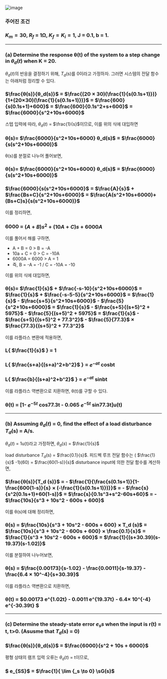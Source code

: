 ![image](https://github.com/moonsungang/homework-solution/assets/144924760/7af14d5d-ca5d-4790-8a0d-e6b5ca1035df)

### 주어진 조건

### $K_m = 30$, $R_f$ = 1Ω, $K_f = K_i = 1$, J = 0.1, b = 1.

---

### (a) Determine the response θ(t) of the system to a step change in $θ_d (t)$ when K = 20.

$θ_d (t)$의 반응을 결정하기 위해, $T_d$(s)를 0이라고 가정하자. 그러면 시스템의 전달 함수는 아래처럼 정리할 수 있다.

### $\frac{θ(s)}{θ_d(s)}$ = $\frac{(20 × 30)(\frac{1}{s(0.1s+1)})}{1+(20×30)(\frac{1}{s(0.1s+1)})}$ = $\frac{600}{s(0.1s+1)+600}$ = $\frac{600}{0.1s^2+s+600}$ = $\frac{6000}{s^2+10s+6000}$

스텝 입력에 따라, $θ_d (t)$ = $\frac{1}{s}$이므로, 이를 위의 식에 대입하면

### θ(s)= $\frac{6000}{s^2+10s+6000} θ_d(s)$ = $\frac{6000}{s(s^2+10s+6000)}$

θ(s)를 분절로 나누어 풀어보면,

### θ(s)= $\frac{6000}{s^2+10s+6000} θ_d(s)$ = $\frac{6000}{s(s^2+10s+6000)}$
### $\frac{6000}{s(s^2+10s+6000}$ = $\frac{A}{s}$ + $\frac{Bs+C}{s^2+10s+6000}$ = $\frac{A(s^2+10s+6000)+(Bs+C)s}{s(s^2+10s+6000)}$

이를 정리하면,

### 6000 = $(A+B)s^2 + (10A+C)s + 6000A$

이를 풀어서 해를 구하면,

* A + B = 0 > B = -A
* 10a + C = 0 > C = -10A
* 6000A = 6000 > A = 1
* 즉, B = -A = -1 / C = -10A = -10

이를 위의 식에 대입하면,

### θ(s)= $\frac{1}{s}$ + $\frac{-s-10}{s^2+10s+6000}$ = $\frac{1}{s}$ + $\frac{-s-5-5}{s^2+10s+6000}$ = $\frac{1}{s}$ - $\frac{s+5}{s^2+10s+6000}$ -  $\frac{5}{s^2+10s+6000}$ = $\frac{1}{s}$ - $\frac{s+5}{(s+5)^2 + 5975}$ -  $\frac{5}{(s+5)^2 + 5975}$ = $\frac{1}{s}$ - $\frac{s+5}{(s+5)^2 + 77.3^2}$ -  $\frac{5}{77.3}$ × $\frac{77.3}{(s+5)^2 + 77.3^2}$

이를 라플라스 변환에 적용하면,

### L{ $\frac{1}{s}$ } = 1
### L{ $\frac{s+a}{(s+a)^2+b^2}$ } = $e^{-at}$ cosbt
### L{ $\frac{b}{(s+a)^2+b^2}$ } = $e^{-at}$  sinbt

이를 라플라스 역변환으로 치환하면, θ(t)를 구할 수 있다.

### θ(t) = [1- $e^{-5t}$ cos77.3t - 0.065 $e^{-5t}$ sin77.3t]u(t)

---

### (b) Assuming $θ_d (t)$ = 0, find the effect of a load disturbance $T_d$(s) = A/s.

$θ_d (t)$ = 1u(t)라고 가정하면, $θ_d (s)$ = $\frac{1}{s}$

load disturbance $T_d$(s) = $\frac{0.1}{s}$.
피드벡 루프 전달 함수는 ( $\frac{1}{s}$ -1)(60) = $\frac{60(1-s)}{s}$
disturbance input에 의한 전달 함수를 계산하면,

### $\frac{θ(s)}{T_d (s)}$ = - $\frac{1}{\frac{s(0.1s+1)}{1-\frac{600(1-s)}{s} × (-\frac{1}{s(0.1s+1)})}}$ = - $\frac{s}{s^2(0.1s+1)+60(1-s)}$ = $\frac{s}{0.1s^3+s^2-60s+60}$ = - $\frac{10s}{s^3 + 10s^2 - 600s + 600}$

이를 θ(s)에 대해 정리하면,

### θ(s) = $\frac{10s}{s^3 + 10s^2 - 600s + 600} × T_d (s)$ = $\frac{10s}{s^3 + 10s^2 - 600s + 600} × \frac{0.1}{s}$ = $\frac{1}{s^3 + 10s^2 - 600s + 600}$ = $\frac{1}{(s+30.39)(s-19.37)(s-1.02)}$

이를 분절하여 나누어보면,

### θ(s) = $\frac{0.00173}{s-1.02} - \frac{0.0011}{s-19.37} - \frac{6.4 × 10^-4}{s+30.39}$

이를 라플라스 역변환으로 치환하면,

### θ(t) = $0.00173 e^{1.02t} - 0.0011 e^{19.37t} - 6.4× 10^{-4} e^{-30.39t} $

---

### (c) Determine the steady-state error $e_ss$ when the input is r(t) = t, t>0. (Asusme that $T_d$(s) = 0)

### $\frac{θ(s)}{θ_d(s)}$ = $\frac{6000}{s^2 + 10s + 6000}$

평형 상태의 램프 입력 오류는 $θ_d (t)$ = t이므로,

### $ e_{SS}$ = $\frac{1}{ \lim {_s \to 0} \sG(s)$
